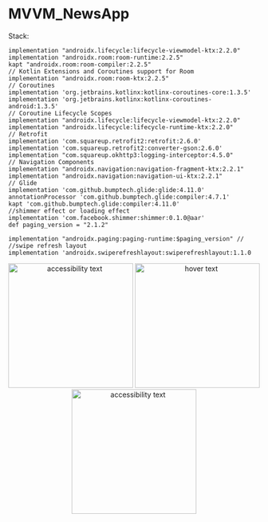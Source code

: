 # MVVM_NewsApp

Stack:


    implementation "androidx.lifecycle:lifecycle-viewmodel-ktx:2.2.0"
    implementation "androidx.room:room-runtime:2.2.5"
    kapt "androidx.room:room-compiler:2.2.5"
    // Kotlin Extensions and Coroutines support for Room
    implementation "androidx.room:room-ktx:2.2.5"
    // Coroutines
    implementation 'org.jetbrains.kotlinx:kotlinx-coroutines-core:1.3.5'
    implementation 'org.jetbrains.kotlinx:kotlinx-coroutines-android:1.3.5'
    // Coroutine Lifecycle Scopes
    implementation "androidx.lifecycle:lifecycle-viewmodel-ktx:2.2.0"
    implementation "androidx.lifecycle:lifecycle-runtime-ktx:2.2.0"
    // Retrofit
    implementation 'com.squareup.retrofit2:retrofit:2.6.0'
    implementation 'com.squareup.retrofit2:converter-gson:2.6.0'
    implementation "com.squareup.okhttp3:logging-interceptor:4.5.0"
    // Navigation Components
    implementation "androidx.navigation:navigation-fragment-ktx:2.2.1"
    implementation "androidx.navigation:navigation-ui-ktx:2.2.1"
    // Glide
    implementation 'com.github.bumptech.glide:glide:4.11.0'
    annotationProcessor 'com.github.bumptech.glide:compiler:4.7.1'
    kapt 'com.github.bumptech.glide:compiler:4.11.0'
    //shimmer effect or loading effect
    implementation 'com.facebook.shimmer:shimmer:0.1.0@aar'
    def paging_version = "2.1.2"

    implementation "androidx.paging:paging-runtime:$paging_version" //
    //swipe refresh layout
    implementation 'androidx.swiperefreshlayout:swiperefreshlayout:1.1.0

<p align="center">
  <img src="https://user-images.githubusercontent.com/56756554/188418504-f97c9b33-6e86-4eda-961d-1f8e77d70670.jpg" width="250" alt="accessibility text">
  <img src="https://user-images.githubusercontent.com/56756554/188418496-73f5ccc0-5270-4ebd-93dd-fadbfd631abc.jpg" width="250" title="hover text">
  <img src="https://user-images.githubusercontent.com/56756554/188418501-d61ff1bf-3f91-4a1f-8af7-307f7de11f3f.jpg" width="250" alt="accessibility text">
  
</p>
